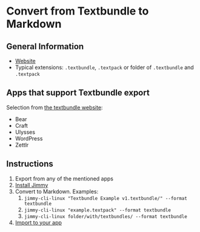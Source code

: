 # Convert from Textbundle to Markdown

## General Information

- [Website](http://textbundle.org/)
- Typical extensions: `.textbundle`, `.textpack` or folder of `.textbundle` and `.textpack`

## Apps that support Textbundle export

Selection from [the textbundle website](http://textbundle.org/#supporting-apps):

- Bear
- Craft
- Ulysses
- WordPress
- Zettlr

## Instructions

1. Export from any of the mentioned apps
2. [Install Jimmy](../index.md#installation)
3. Convert to Markdown. Examples:
    1. `jimmy-cli-linux "Textbundle Example v1.textbundle/" --format textbundle`
    2. `jimmy-cli-linux "example.textpack" --format textbundle`
    3. `jimmy-cli-linux folder/with/textbundles/ --format textbundle`
4. [Import to your app](../import_instructions.md)
